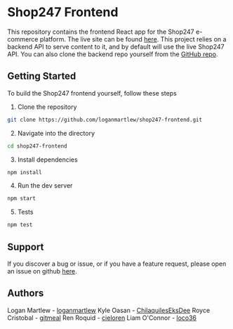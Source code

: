 # Shop247 Frontend

This repository contains the frontend React app for the Shop247 e-commerce platform. The live site can be found [here](https://shop247-aut.netlify.app/). This project relies on a backend API to serve content to it, and by default will use the live Shop247 API. You can also clone the backend repo yourself from the [GitHub repo](https://github.com/loganmartlew/shop247-backend).

## Getting Started

To build the Shop247 frontend yourself, follow these steps

1. Clone the repository

```sh
git clone https://github.com/loganmartlew/shop247-frontend.git
```

2. Navigate into the directory

```sh
cd shop247-frontend
```

3. Install dependencies

```sh
npm install
```

4. Run the dev server

```sh
npm start
```

5. Tests

```sh
npm test
```

## Support

If you discover a bug or issue, or if you have a feature request, please open an issue on github [here](https://github.com/loganmartlew/shop247-frontend/issues).

## Authors

Logan Martlew - [loganmartlew](https://github.com/loganmartlew)
Kyle Oasan - [ChilaquilesEksDee](https://github.com/ChilaquilesEksDee)
Royce Cristobal - [gitmeal](https://github.com/gitmeal)
Ren Roquid - [cieloren](https://github.com/cieloren)
Liam O'Connor - [loco36](https://github.com/loco36)
